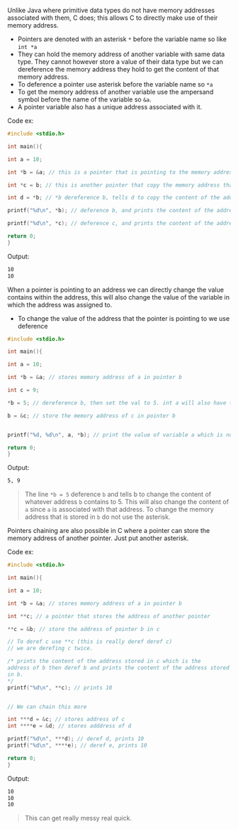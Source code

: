 
Unlike Java where primitive data types do not have memory addresses associated with them, C does; this allows C to directly make use of their memory address.
- Pointers are denoted with an asterisk `*` before the variable name so like `int *a`
- They can hold the memory address of another variable with same data type. They cannot however store a value of their data type but we can dereference the memory address they hold to get the content of that memory address. 
- To deference a pointer use asterisk before the variable name so `*a`
- To get the memory address of another variable use the ampersand symbol before the name of the variable so `&a`. 
- A pointer variable also has a unique address associated with it.

Code ex: 

```c
#include <stdio.h> 

int main(){ 

int a = 10;

int *b = &a; // this is a pointer that is pointing to the memory address of a

int *c = b; // this is another pointer that copy the memory address that is stored in pointer b

int d = *b; // *b dereference b, tells d to copy the content of the address stored at b

printf("%d\n", *b); // deference b, and prints the content of the address stored in b

printf("%d\n", *c); // deference c, and prints the content of the address stored in b

return 0;
}
```
Output:
```bash
10
10
```

When a pointer is pointing to an address we can directly change the value contains within the address, this will also change the value of the variable in which the address was assigned to. 
- To change the value of the address that the pointer is pointing to we use deference

```c
#include <stdio.h> 

int main(){ 

int a = 10;

int *b = &a; // stores memory address of a in pointer b

int c = 9;

*b = 5; // dereference b, then set the val to 5. int a will also have the value of 5.

b = &c; // store the memory address of c in pointer b 


printf("%d, %d\n", a, *b); // print the value of variable a which is now 5

return 0;
}
```
Output:
```bash
5, 9
```
> The line `*b = 5` deference `b` and tells b to change the content of whatever address `b` contains to 5. This will also change the content of `a` since `a` is associated with that address. To change the memory address that is stored in `b` do not use the asterisk.


Pointers chaining are also possible in C where a pointer can store the memory address of another pointer. Just put another asterisk.

Code ex:
```c
#include <stdio.h> 

int main(){ 

int a = 10;

int *b = &a; // stores memory address of a in pointer b

int **c; // a pointer that stores the address of another pointer

**c = &b; // store the address of pointer b in c

// To deref c use **c (this is really deref deref c)
// we are derefing c twice. 

/* prints the content of the address stored in c which is the 
address of b then deref b and prints the content of the address stored
in b.
*/
printf("%d\n", **c); // prints 10


// We can chain this more

int ***d = &c; // stores address of c
int ****e = &d; // stores adddress of d

printf("%d\n", ***d); // deref d, prints 10
printf("%d\n", ****e); // deref e, prints 10

return 0;
}

```
Output:
```bash
10
10
10
```
> This can get really messy real quick.




